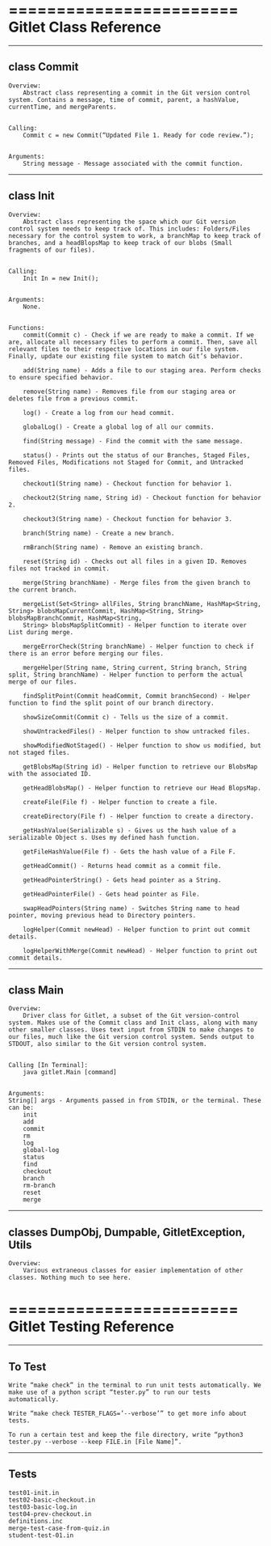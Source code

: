 

========================
Gitlet Class Reference
========================

--------------
class Commit
--------------
	Overview: 
		Abstract class representing a commit in the Git version control system. Contains a message, time of commit, parent, a hashValue, currentTime, and mergeParents.
    	

	Calling: 
		Commit c = new Commit(“Updated File 1. Ready for code review.”);

    	
	Arguments: 
		String message - Message associated with the commit function.
    	
--------------
class Init
--------------
	Overview: 
		Abstract class representing the space which our Git version control system needs to keep track of. This includes: Folders/Files necessary for the control system to work, a branchMap to keep track of branches, and a headBlopsMap to keep track of our blobs (Small fragments of our files).
    	

	Calling: 
		Init In = new Init();

    	
	Arguments: 
		None.

    	
	Functions:
		commit(Commit c) - Check if we are ready to make a commit. If we are, allocate all necessary files to perform a commit. Then, save all relevant files to their respective locations in our file system. Finally, update our existing file system to match Git’s behavior.

		add(String name) - Adds a file to our staging area. Perform checks to ensure specified behavior.

		remove(String name) - Removes file from our staging area or deletes file from a previous commit. 

		log() - Create a log from our head commit.

		globalLog() - Create a global log of all our commits.

		find(String message) - Find the commit with the same message.

		status() - Prints out the status of our Branches, Staged Files, Removed Files, Modifications not Staged for Commit, and Untracked files.

		checkout1(String name) - Checkout function for behavior 1.

		checkout2(String name, String id) - Checkout function for behavior 2.

		checkout3(String name) - Checkout function for behavior 3. 

		branch(String name) - Create a new branch.

		rmBranch(String name) - Remove an existing branch.

		reset(String id) - Checks out all files in a given ID. Removes files not tracked in commit.

		merge(String branchName) - Merge files from the given branch to the current branch.

		mergeList(Set<String> allFiles, String branchName, HashMap<String, String> blobsMapCurrentCommit, HashMap<String, String> blobsMapBranchCommit, HashMap<String, 
		String> blobsMapSplitCommit) - Helper function to iterate over List during merge.

		mergeErrorCheck(String branchName) - Helper function to check if there is an error before merging our files.

		mergeHelper(String name, String current, String branch, String split, String branchName) - Helper function to perform the actual merge of our files.

		findSplitPoint(Commit headCommit, Commit branchSecond) - Helper function to find the split point of our branch directory.

		showSizeCommit(Commit c) - Tells us the size of a commit.

		showUntrackedFiles() - Helper function to show untracked files.

		showModifiedNotStaged() - Helper function to show us modified, but not staged files.

		getBlobsMap(String id) - Helper function to retrieve our BlobsMap with the associated ID. 

		getHeadBlobsMap() - Helper function to retrieve our Head BlopsMap.

		createFile(File f) - Helper function to create a file.

		createDirectory(File f) - Helper function to create a directory.

		getHashValue(Serializable s) - Gives us the hash value of a serializable Object s. Uses my defined hash function. 

		getFileHashValue(File f) - Gets the hash value of a File F.

		getHeadCommit() - Returns head commit as a commit file.

		getHeadPointerString() - Gets head pointer as a String.

		getHeadPointerFile() - Gets head pointer as File.

		swapHeadPointers(String name) - Switches String name to head pointer, moving previous head to Directory pointers.

		logHelper(Commit newHead) - Helper function to print out commit details.

		logHelperWithMerge(Commit newHead) - Helper function to print out commit details.

    	
--------------
class Main
--------------
	Overview: 
		Driver class for Gitlet, a subset of the Git version-control system. Makes use of the Commit class and Init class, along with many other smaller classes. Uses text input from STDIN to make changes to our files, much like the Git version control system. Sends output to STDOUT, also similar to the Git version control system. 
    	

	Calling [In Terminal]: 
		java gitlet.Main [command]

    	
	Arguments: 
	String[] args - Arguments passed in from STDIN, or the terminal. These can be:
		init
		add
		commit
		rm
		log
		global-log
		status
		find
		checkout
		branch
		rm-branch
		reset
		merge
		
--------------
classes DumpObj, Dumpable, GitletException, Utils
--------------
	Overview: 
		Various extraneous classes for easier implementation of other classes. Nothing much to see here.



    	
========================
Gitlet Testing Reference
========================
    	
--------------
To Test
--------------
	Write “make check” in the terminal to run unit tests automatically. We make use of a python script “tester.py” to run our tests automatically. 
	
	Write “make check TESTER_FLAGS=’--verbose’” to get more info about tests. 
	
	To run a certain test and keep the file directory, write “python3 tester.py --verbose --keep FILE.in [File Name]”.

--------------
Tests
--------------
	test01-init.in
	test02-basic-checkout.in
	test03-basic-log.in
	test04-prev-checkout.in
	definitions.inc
	merge-test-case-from-quiz.in
	student-test-01.in

